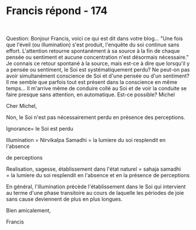 # Francis répond - 174

&nbsp;

Question: Bonjour Francis, voici ce qui est dit dans votre blog... &quot;Une fois que l\'&eacute;veil (ou illumination) s\'est produit, l\'enqu&ecirc;te du soi continue sans effort. L'attention retourne spontan&eacute;ment &agrave; sa source &agrave; la fin de chaque pens&eacute;e ou sentiment et aucune concentration n\'est d&eacute;sormais n&eacute;cessaire.&quot; Je connais ce retour spontan&eacute; &agrave; la source, mais est-ce &agrave; dire que lorsqu'il y a pens&eacute;e ou sentiment, le Soi est syst&eacute;matiquement perdu? Ne peut-on pas avoir simultan&eacute;ment conscience de Soi et d'une pens&eacute;e ou d'un sentiment? Il me semble que parfois tout est pr&eacute;sent dans la conscience en m&ecirc;me temps... Il m'arrive m&ecirc;me de conduire coll&eacute; au Soi et de voir la conduite se faire presque sans attention, en automatique. Est-ce possible? Michel




  









Cher Michel,






Non, le Soi n'est pas n&eacute;cessairement perdu en pr&eacute;sence des perceptions.




  






Ignorance= le Soi est perdu




Illumination = Nirvikalpa Samadhi =&nbsp;la lumiere du soi resplendit en l'absence&nbsp;




de perceptions




Realisation, sagesse, &eacute;tablissement dans l'&eacute;tat naturel = sahaja samadhi =&nbsp;la lumiere du soi resplendit en l'absence et en la pr&eacute;sence de perceptions




  






En g&eacute;n&eacute;ral, l'illumination pr&eacute;c&egrave;de l'&eacute;tablissement dans le Soi qui intervient au terme d'une phase transitoire au cours de laquelle les p&eacute;riodes de joie sans cause deviennent de plus en plus longues.




  






Bien amicalement,




Francis









